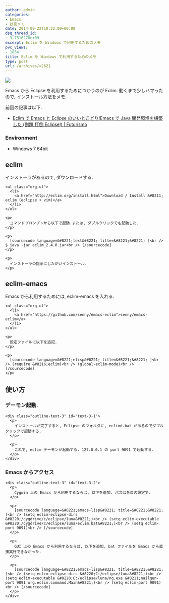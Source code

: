 ```yaml
---
author: admin
categories:
- Emacs
- 技術メモ
date: 2014-09-22T10:22:00+00:00
dsq_thread_id:
- 3.7316278e+09
excerpt: Eclim を Windows で利用するためのメモ
pvc_views:
- 1854
title: Eclim を Windows で利用するためのメモ
type: post
url: /archives/=2621
---
```


![][1]

Emacs から Eclipse を利用するためにつかうのが Eclim. 動くまで少しハマったので, インストール方法をメモ. 

前回の記事は以下. 

<ul class="org-ul">
  <li>
    <a href="https://futurismo.biz/archives/2462">Eclim で Emacs と Eclipse のいいとこどり!Emacs で Java 開発環境を構築した (副題 打倒 Eclipse!) | Futurismo</a>
  </li>
</ul>

<div id="outline-container-sec-0-1" class="outline-3">
  <h3 id="sec-0-1">
    Environment
  </h3>
  
  <div class="outline-text-3" id="text-0-1">
    <ul class="org-ul">
      <li>
        Windows 7 64bit
      </li>
    </ul>
  </div>
</div>

<div id="outline-container-sec-1" class="outline-2">
  <h2 id="sec-1">
    eclim
  </h2>
  
  <div class="outline-text-2" id="text-1">
    <p>
      インストーラがあるので, ダウンロードする.
    </p>
    
    <ul class="org-ul">
      <li>
        <a href="http://eclim.org/install.html">Download / Install &#8211; eclim (eclipse + vim)</a>
      </li>
    </ul>
    
    <p>
      コマンドプロンプトから以下で起動.または, ダブルクリックでも起動した.
    </p>
    
    <p>
      [sourcecode language=&#8221;text&#8221; title=&#8221;&#8221; ]<br /> $ java -jar eclim_2.4.0.jar<br /> [/sourcecode]
    </p>
    
    <p>
      インストーラの指示にしたがいインストール.
    </p>
  </div>
</div>

<div id="outline-container-sec-2" class="outline-2">
  <h2 id="sec-2">
    eclim-emacs
  </h2>
  
  <div class="outline-text-2" id="text-2">
    <p>
      Emacs から利用するためには, eclim-emacs を入れる.
    </p>
    
    <ul class="org-ul">
      <li>
        <a href="https://github.com/senny/emacs-eclim">senny/emacs-eclim</a>
      </li>
    </ul>
    
    <p>
      設定ファイルに以下を追記.
    </p>
    
    <p>
      [sourcecode language=&#8221;elisp&#8221; title=&#8221;&#8221; ]<br /> (require &#8216;eclim)<br /> (global-eclim-mode)<br /> [/sourcecode]
    </p>
  </div>
</div>

<div id="outline-container-sec-3" class="outline-2">
  <h2 id="sec-3">
    使い方
  </h2>
  
  <div class="outline-text-2" id="text-3">
  </div>
  
  <div id="outline-container-sec-3-1" class="outline-3">
    <h3 id="sec-3-1">
      デーモン起動.
    </h3>
    
    <div class="outline-text-3" id="text-3-1">
      <p>
        インストールが完了すると, Eclipse のフォルダに, eclimd.bat があるのでダブルクリックで起動する.
      </p>
      
      <p>
        これで, eclim デーモンが起動する. 127.0.0.1 の port 9091 で起動する.
      </p>
    </div>
  </div>
  
  <div id="outline-container-sec-3-2" class="outline-3">
    <h3 id="sec-3-2">
      Emacs からアクセス
    </h3>
    
    <div class="outline-text-3" id="text-3-2">
      <p>
        Cygwin 上の Emacs から利用するならば, 以下を追加. パスは各自の設定で.
      </p>
      
      <p>
        [sourcecode language=&#8221;emacs-lisp&#8221; title=&#8221;&#8221; ]<br /> (setq eclim-eclipse-dirs &#8220;/cygdrive/c/eclipse/luna&#8221;)<br /> (setq eclim-executable &#8220;/cygdrive/c/eclipse/luna/eclim.bat&#8221;)<br /> (setq eclim-port 9091)<br /> [/sourcecode]
      </p>
      
      <p>
        GUI 上の Emacs から利用するならば, 以下を追加. bat ファイルを Emacs から直接実行できなかった.
      </p>
      
      <p>
        [sourcecode language=&#8221;emacs-lisp&#8221; title=&#8221;&#8221; ]<br /> (setq eclim-eclipse-dirs &#8220;C:/eclipse/luna&#8221;)<br /> (setq eclim-executable &#8220;C:/eclipse/luna/ng.exe &#8211;nailgun-port 9091 org.eclim.command.Main&#8221;)<br /> (setq eclim-port 9091)<br /> [/sourcecode]
      </p>
    </div>
  </div>
</div>

 [1]: https://futurismo.biz/wp-content/uploads/emacs_logo.jpg